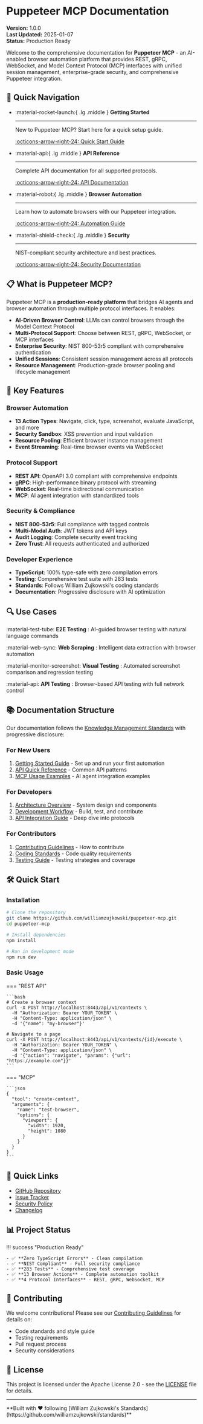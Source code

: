 # Puppeteer MCP Documentation

**Version:** 1.0.0  
**Last Updated:** 2025-01-07  
**Status:** Production Ready

Welcome to the comprehensive documentation for **Puppeteer MCP** - an AI-enabled browser automation
platform that provides REST, gRPC, WebSocket, and Model Context Protocol (MCP) interfaces with
unified session management, enterprise-grade security, and comprehensive Puppeteer integration.

## 🚀 Quick Navigation

<div class="grid cards" markdown>

- :material-rocket-launch:{ .lg .middle } **Getting Started**

  ***

  New to Puppeteer MCP? Start here for a quick setup guide.

  [:octicons-arrow-right-24: Quick Start Guide](guides/getting-started.md)

- :material-api:{ .lg .middle } **API Reference**

  ***

  Complete API documentation for all supported protocols.

  [:octicons-arrow-right-24: API Documentation](reference/api-quick-reference.md)

- :material-robot:{ .lg .middle } **Browser Automation**

  ***

  Learn how to automate browsers with our Puppeteer integration.

  [:octicons-arrow-right-24: Automation Guide](guides/browser-automation.md)

- :material-shield-check:{ .lg .middle } **Security**

  ***

  NIST-compliant security architecture and best practices.

  [:octicons-arrow-right-24: Security Documentation](architecture/security.md)

</div>

## 📋 What is Puppeteer MCP?

Puppeteer MCP is a **production-ready platform** that bridges AI agents and browser automation
through multiple protocol interfaces. It enables:

- **AI-Driven Browser Control**: LLMs can control browsers through the Model Context Protocol
- **Multi-Protocol Support**: Choose between REST, gRPC, WebSocket, or MCP interfaces
- **Enterprise Security**: NIST 800-53r5 compliant with comprehensive authentication
- **Unified Sessions**: Consistent session management across all protocols
- **Resource Management**: Production-grade browser pooling and lifecycle management

## 🎯 Key Features

### Browser Automation

- **13 Action Types**: Navigate, click, type, screenshot, evaluate JavaScript, and more
- **Security Sandbox**: XSS prevention and input validation
- **Resource Pooling**: Efficient browser instance management
- **Event Streaming**: Real-time browser events via WebSocket

### Protocol Support

- **REST API**: OpenAPI 3.0 compliant with comprehensive endpoints
- **gRPC**: High-performance binary protocol with streaming
- **WebSocket**: Real-time bidirectional communication
- **MCP**: AI agent integration with standardized tools

### Security & Compliance

- **NIST 800-53r5**: Full compliance with tagged controls
- **Multi-Modal Auth**: JWT tokens and API keys
- **Audit Logging**: Complete security event tracking
- **Zero Trust**: All requests authenticated and authorized

### Developer Experience

- **TypeScript**: 100% type-safe with zero compilation errors
- **Testing**: Comprehensive test suite with 283 tests
- **Standards**: Follows William Zujkowski's coding standards
- **Documentation**: Progressive disclosure with AI optimization

## 🔍 Use Cases

<div class="grid" markdown>

:material-test-tube: **E2E Testing** : AI-guided browser testing with natural language commands

:material-web-sync: **Web Scraping** : Intelligent data extraction with browser automation

:material-monitor-screenshot: **Visual Testing** : Automated screenshot comparison and regression
testing

:material-api: **API Testing** : Browser-based API testing with full network control

</div>

## 📚 Documentation Structure

Our documentation follows the
[Knowledge Management Standards](https://github.com/williamzujkowski/standards/blob/master/docs/standards/KNOWLEDGE_MANAGEMENT_STANDARDS.md)
with progressive disclosure:

### For New Users

1. [Getting Started Guide](guides/getting-started.md) - Set up and run your first automation
2. [API Quick Reference](reference/api-quick-reference.md) - Common API patterns
3. [MCP Usage Examples](guides/mcp-usage-examples.md) - AI agent integration examples

### For Developers

1. [Architecture Overview](architecture/overview.md) - System design and components
2. [Development Workflow](development/workflow.md) - Build, test, and contribute
3. [API Integration Guide](guides/api-integration.md) - Deep dive into protocols

### For Contributors

1. [Contributing Guidelines](contributing.md) - How to contribute
2. [Coding Standards](development/standards.md) - Code quality requirements
3. [Testing Guide](development/testing.md) - Testing strategies and coverage

## 🛠️ Quick Start

### Installation

```bash
# Clone the repository
git clone https://github.com/williamzujkowski/puppeteer-mcp.git
cd puppeteer-mcp

# Install dependencies
npm install

# Run in development mode
npm run dev
```

### Basic Usage

=== "REST API"

    ```bash
    # Create a browser context
    curl -X POST http://localhost:8443/api/v1/contexts \
      -H "Authorization: Bearer YOUR_TOKEN" \
      -H "Content-Type: application/json" \
      -d '{"name": "my-browser"}'

    # Navigate to a page
    curl -X POST http://localhost:8443/api/v1/contexts/{id}/execute \
      -H "Authorization: Bearer YOUR_TOKEN" \
      -H "Content-Type: application/json" \
      -d '{"action": "navigate", "params": {"url": "https://example.com"}}'
    ```

=== "MCP"

    ```json
    {
      "tool": "create-context",
      "arguments": {
        "name": "test-browser",
        "options": {
          "viewport": {
            "width": 1920,
            "height": 1080
          }
        }
      }
    }
    ```

## 🔗 Quick Links

- [GitHub Repository](https://github.com/williamzujkowski/puppeteer-mcp)
- [Issue Tracker](https://github.com/williamzujkowski/puppeteer-mcp/issues)
- [Security Policy](security.md)
- [Changelog](project/changelog.md)

## 📊 Project Status

!!! success "Production Ready"

    - ✅ **Zero TypeScript Errors** - Clean compilation
    - ✅ **NIST Compliant** - Full security compliance
    - ✅ **283 Tests** - Comprehensive test coverage
    - ✅ **13 Browser Actions** - Complete automation toolkit
    - ✅ **4 Protocol Interfaces** - REST, gRPC, WebSocket, MCP

## 🤝 Contributing

We welcome contributions! Please see our [Contributing Guidelines](contributing.md) for details on:

- Code standards and style guide
- Testing requirements
- Pull request process
- Security considerations

## 📄 License

This project is licensed under the Apache License 2.0 - see the
[LICENSE](https://github.com/williamzujkowski/puppeteer-mcp/blob/main/LICENSE) file for details.

---

<div class="text-center" markdown>
**Built with ❤️ following [William Zujkowski's Standards](https://github.com/williamzujkowski/standards)**
</div>
